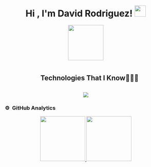 <h1 align="center">Hi , I'm David Rodriguez! <img src="https://media.giphy.com/media/hvRJCLFzcasrR4ia7z/giphy.gif" width="35"></h1>
<p align="center">
  <a href="https://github.com/DenverCoder1/readme-typing-svg">
    <img height="110em" src="https://readme-typing-svg.herokuapp.com?font=Time+New+Roman&color=%23C8BE25&size=25&center=true&vCenter=true&width=600&height=100&lines=Software+Engineer+💻;Java+Enthusiast+☕">
  </a>
</p>


<div id="user-content-toc">
  <ul align="center">
    <summary><h2 style="display: inline-block">Technologies That I Know👨🏻‍💻</h2></summary>
  </ul>
</div>

<p align="center">
  <a href="https://skillicons.dev">
    <img src="https://skillicons.dev/icons?i=git,aws,docker,kubernetes,jenkins,go,java,spring,graphql,grafana,rabbitmq,kafka&perline=14" />
  </a>
</p>

 ### ⚙️ &nbsp;GitHub Analytics

<p align="center">
<a href="https://github.com/AVS1508">
  <img height="140em" src="https://github-readme-stats-eight-theta.vercel.app/api?username=devdevbadillo&show_icons=true&theme=ayu-mirage&include_all_commits=true&count_private=true"/>
  <img height="140em" src="https://github-readme-stats-eight-theta.vercel.app/api/top-langs/?username=devdevbadillo&layout=compact&langs_count=8&theme=ayu-mirage"/>
</a>
</p>

